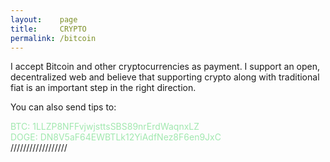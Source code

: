 ```yaml
---
layout:    page
title:     CRYPTO
permalink: /bitcoin
---
```


I accept Bitcoin and other cryptocurrencies as payment. I support an open, decentralized web and believe that supporting crypto along with traditional fiat is an important step in the right direction.

You can also send tips to:

<div style="color:#A1E8AF">BTC: 1LLZP8NFFvjwjsttsSBS89nrErdWaqnxLZ
<br>
DOGE: DN8V5aF64EWBTLk12YiAdfNez8F6en9JxC
</div>
//////////////////